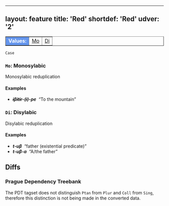 
---
layout: feature
title: 'Red'
shortdef: 'Red'
udver: '2'
---

<table class="typeindex" border="1">
<tr>
  <td style="background-color:cornflowerblue;color:white"><strong>Values:</strong> </td>
  <td><a href="#Mo">Mo</a></td>
  <td><a href="#Di">Di</a></td>
 
  

</tr>
</table>

`Case`  


### <a name="Mo">`Mo`</a>: Monosylabic 

Monosylabic reduplication

#### Examples


* _<b>ɨβɨtɨr-(ɨ)-pe</b>&nbsp;_ “To the mountain”



### <a name="Di">`Di`</a>: Disylabic

Disylabic reduplication

#### Examples

* _<b>t-uβ</b>&nbsp;_ “father (existential predicate)”
* _<b>t-uβ-a</b>&nbsp;_ “A/the father”
  




## Diffs

### Prague Dependency Treebank

The PDT tagset does not distinguish `Ptan` from `Plur` and `Coll` from `Sing`,
therefore this distinction is not being made in the converted data.
<!-- Interlanguage links updated Pá kvě 14 11:08:40 CEST 2021 -->
